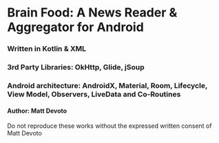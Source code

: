 # Brain Food: A News Reader & Aggregator for Android
### Written in Kotlin & XML
### 3rd Party Libraries: OkHttp, Glide, jSoup
### Android architecture: AndroidX, Material, Room, Lifecycle, View Model, Observers, LiveData and Co-Routines 
#### Author: Matt Devoto

Do not reproduce these works without the expressed written consent of Matt Devoto
